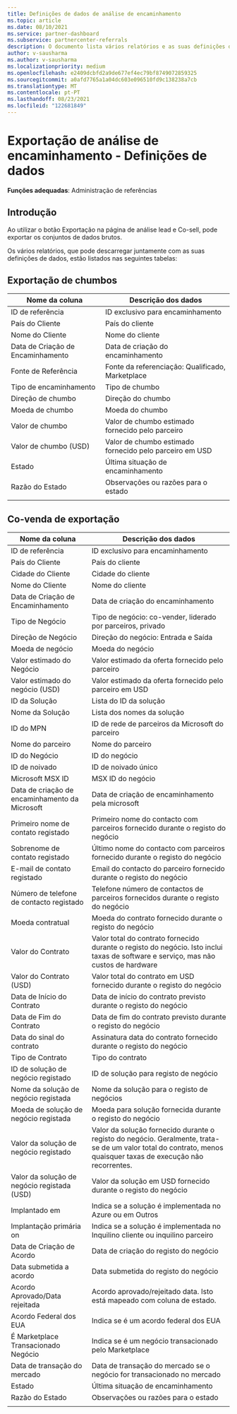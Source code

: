 ```yaml
---
title: Definições de dados de análise de encaminhamento
ms.topic: article
ms.date: 08/10/2021
ms.service: partner-dashboard
ms.subservice: partnercenter-referrals
description: O documento lista vários relatórios e as suas definições de dados, que pode descarregar a partir das páginas de análise de referência.
author: v-sausharma
ms.author: v-sausharma
ms.localizationpriority: medium
ms.openlocfilehash: e2409dcbfd2a9de677ef4ec79bf8749072859325
ms.sourcegitcommit: a0afd7765a1a04dc603e096510fd9c138238a7cb
ms.translationtype: MT
ms.contentlocale: pt-PT
ms.lasthandoff: 08/23/2021
ms.locfileid: "122681849"
---
```

# <a name="referral-analytics-export--data-definitions"></a>Exportação de análise de encaminhamento - Definições de dados

**Funções adequadas**: Administração de referências

## <a name="introduction"></a>Introdução

Ao utilizar o botão Exportação na página de análise lead e Co-sell, pode exportar os conjuntos de dados brutos.

Os vários relatórios, que pode descarregar juntamente com as suas definições de dados, estão listados nas seguintes tabelas:

## <a name="leads-export"></a>Exportação de chumbos

|   Nome da coluna |   Descrição dos dados    |
|----|----|
|   ID de referência |   ID exclusivo para encaminhamento  |
|   País do Cliente    |   País do cliente |
|   Nome do Cliente   |   Nome do cliente    |
|   Data de Criação de Encaminhamento  |   Data de criação do encaminhamento   |
|   Fonte de Referência |   Fonte da referenciação: Qualificado, Marketplace  |
|   Tipo de encaminhamento   |   Tipo de chumbo    |
|   Direção de chumbo  |   Direção do chumbo   |
|   Moeda de chumbo   |   Moeda do chumbo    |
|   Valor de chumbo  |   Valor de chumbo estimado fornecido pelo parceiro    |
|   Valor de chumbo (USD)    |   Valor de chumbo estimado fornecido pelo parceiro em USD |
|   Estado      |   Última situação de encaminhamento   |
|   Razão do Estado   |   Observações ou razões para o estado    |
|       |       |


## <a name="co-sell-export"></a>Co-venda de exportação

|   Nome da coluna |   Descrição dos dados    |
|    ----    |    ----    |
|   ID de referência |   ID exclusivo para encaminhamento  |
|   País do Cliente    |   País do cliente |
|   Cidade do Cliente   |   Cidade do cliente    |
|   Nome do Cliente   |   Nome do cliente    |
|   Data de Criação de Encaminhamento  |   Data de criação do encaminhamento   |
|   Tipo de Negócio   |   Tipo de negócio: co-vender, liderado por parceiros, privado |
|   Direção de Negócio  |   Direção do negócio: Entrada e Saída    |
|   Moeda de negócio   |   Moeda do negócio    |
|   Valor estimado do Negócio    |   Valor estimado da oferta fornecido pelo parceiro    |
|   Valor estimado do negócio (USD)  |   Valor estimado da oferta fornecido pelo parceiro em USD |
|   ID da Solução     |   Lista do ID da solução |
|   Nome da Solução   |   Lista dos nomes da solução  |
|   ID do MPN  |   ID de rede de parceiros da Microsoft do parceiro |
|   Nome do parceiro    |   Nome do parceiro |
|   ID do Negócio |   ID do negócio  |
|   ID de noivado   |   ID de noivado único    |
|   Microsoft MSX ID    |   MSX ID do negócio  |
|   Data de criação de encaminhamento da Microsoft    |   Data de criação de encaminhamento pela microsoft |
|   Primeiro nome de contato registado   |   Primeiro nome do contacto com parceiros fornecido durante o registo do negócio |
|   Sobrenome de contato registado    |   Último nome do contacto com parceiros fornecido durante o registo do negócio  |
|   E-mail de contato registado    |   Email do contacto do parceiro fornecido durante o registo do negócio  |
|   Número de telefone de contacto registado |   Telefone número de contactos de parceiros fornecidos durante o registo do negócio   |
|   Moeda contratual   |   Moeda do contrato fornecido durante o registo do negócio  |
|   Valor do Contrato  |   Valor total do contrato fornecido durante o registo do negócio. Isto inclui taxas de software e serviço, mas não custos de hardware  |
|   Valor do Contrato (USD)    |   Valor total do contrato em USD fornecido durante o registo do negócio   |
|   Data de Início do Contrato |   Data de início do contrato previsto durante o registo do negócio    |
|   Data de Fim do Contrato   |   Data de fim do contrato previsto durante o registo do negócio  |
|   Data do sinal do contrato  |   Assinatura data do contrato fornecido durante o registo do negócio |
|   Tipo de Contrato   |   Tipo do contrato    |
|   ID de solução de negócio registado |   ID de solução para registo de negócio    |
|   Nome da solução de negócio registada   |   Nome da solução para o registo de negócios  |
|   Moeda de solução de negócio registada   |   Moeda para solução fornecida durante o registo do negócio |
|   Valor da solução de negócio registado  |   Valor da solução fornecido durante o registo do negócio. Geralmente, trata-se de um valor total do contrato, menos quaisquer taxas de execução não recorrentes.   |
|   Valor da solução de negócio registada (USD)    |   Valor da solução em USD fornecido durante o registo do negócio |
|   Implantado em |   Indica se a solução é implementada no Azure ou em Outros    |
|   Implantação primária on   |   Indica se a solução é implementada no Inquilino cliente ou inquilino parceiro  |
|   Data de Criação de Acordo  |   Data de criação do registo do negócio  |
|   Data submetida a acordo     |   Data submetida do registo do negócio |
|   Acordo Aprovado/Data rejeitada     |   Acordo aprovado/rejeitado data. Isto está mapeado com coluna de estado. |
|   Acordo Federal dos EUA |   Indica se é um acordo federal dos EUA    |
|   É Marketplace Transacionado Negócio  |   Indica se é um negócio transacionado pelo Marketplace    |
|   Data de transação do mercado    |   Data de transação do mercado se o negócio for transacionado no mercado|
|   Estado      |   Última situação de encaminhamento   |
|   Razão do Estado   |   Observações ou razões para o estado    |
|       |       |
